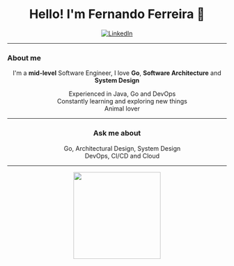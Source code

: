 <h1 align="center">Hello! I'm Fernando Ferreira 👋</h1>

<p align="center">
  <a href="www.linkedin.com/in/fernando-balieiro-ferreira-dev"><img src="https://img.shields.io/badge/-LinkedIn-0077B5?logo=linkedin&logoColor=white&style=for-the-badge" alt="LinkedIn"></a>
</p>

---

### About me

<p align="center">
I'm a <b>mid-level</b> Software Engineer, I love <b>Go</b>, <b>Software Architecture</b> and <b>System Design</b>
</p>



<ul align="center">

  Experienced in Java, Go and DevOps\
  Constantly learning and exploring new things\
  Animal lover

</ul>

---

<h3 align="center">Ask me about</h3>
<ul align="center">

  Go, Architectural Design, System Design\
  DevOps, CI/CD and Cloud

</ul>

---

<p align="center">
  <a href="https://github.com/fernandoonrails">
    <img height=200 align="center" src="https://github-readme-stats.vercel.app/api/top-langs?username=fernandoonrails&layout=compact&langs_count=8&card_width=320&theme=radical" />
  </a>
</p>
